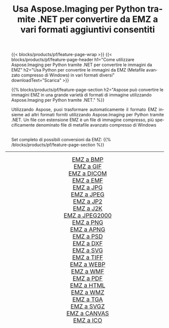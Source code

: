 ﻿---
title: Usa Aspose.Imaging per Python tramite .NET per convertire da EMZ a vari formati aggiuntivi consentiti 
weight: 3920
url: /it/python-net/conversion/from/emz/ 
lang: it
langdirlevel: 2
locales: zh-hans,ja,it,ru,de,es,fr,nl,id,lt,pl,pt,vi,tr,ko,zh-hant,ar,hi,th,sv,cs,uk,he
description: Puoi trasformare rapidamente da EMZ(Metafile avanzato compresso di Windows) in vari formati utilizzando Aspose.Imaging per Python tramite .NET.
---

{{< blocks/products/pf/feature-page-wrap >}}
{{< blocks/products/pf/feature-page-header h1="Come utilizzare Aspose.Imaging per Python tramite .NET per convertire le immagini da EMZ" h2="Usa Python per convertire le immagini da EMZ (Metafile avanzato compresso di Windows) in vari formati diversi" downloadText="Scarica" >}}


{{% blocks/products/pf/feature-page-section  h2="Aspose può convertire le immagini EMZ in una grande varietà di formati di immagine utilizzando Aspose.Imaging per Python tramite .NET." %}}
<p align=justify>Utilizzando Aspose, puoi trasformare automaticamente il formato EMZ insieme ad altri formati forniti utilizzando Aspose.Imaging per Python tramite .NET. Un file con estensione EMZ è un file di immagine compresso, più specificamente denominato file di metafile avanzato compresso di Windows</p>
<br/>
Set completo di possibili conversioni da EMZ:
{{% /blocks/products/pf/feature-page-section %}}
<div class="container-fluid productfamilypage bg-gray">
    <div class="convertypes bg-gray agp-content section">
        <div class="container">
		<hr style="margin-left:-20px;"/>
		<div class="row other-converters" style="gap: 10px;font-size: 19px;text-align:center;">
		    <div class='col-md-2 other-converter remove-lp remove-rp'><a href="/imaging/it/python-net/conversion/emz-to-bmp/" style="padding:15px;">EMZ a BMP</a></div><div class='col-md-2 other-converter remove-lp remove-rp'><a href="/imaging/it/python-net/conversion/emz-to-gif/" style="padding:15px;">EMZ a GIF</a></div><div class='col-md-2 other-converter remove-lp remove-rp'><a href="/imaging/it/python-net/conversion/emz-to-dicom/" style="padding:15px;">EMZ a DICOM</a></div><div class='col-md-2 other-converter remove-lp remove-rp'><a href="/imaging/it/python-net/conversion/emz-to-emf/" style="padding:15px;">EMZ a EMF</a></div><div class='col-md-2 other-converter remove-lp remove-rp'><a href="/imaging/it/python-net/conversion/emz-to-jpg/" style="padding:15px;">EMZ a JPG</a></div><div class='col-md-2 other-converter remove-lp remove-rp'><a href="/imaging/it/python-net/conversion/emz-to-jpeg/" style="padding:15px;">EMZ a JPEG</a></div><div class='col-md-2 other-converter remove-lp remove-rp'><a href="/imaging/it/python-net/conversion/emz-to-jp2/" style="padding:15px;">EMZ a JP2</a></div><div class='col-md-2 other-converter remove-lp remove-rp'><a href="/imaging/it/python-net/conversion/emz-to-j2k/" style="padding:15px;">EMZ a J2K</a></div><div class='col-md-2 other-converter remove-lp remove-rp'><a href="/imaging/it/python-net/conversion/emz-to-jpeg2000/" style="padding:15px;">EMZ a JPEG2000</a></div><div class='col-md-2 other-converter remove-lp remove-rp'><a href="/imaging/it/python-net/conversion/emz-to-png/" style="padding:15px;">EMZ a PNG</a></div><div class='col-md-2 other-converter remove-lp remove-rp'><a href="/imaging/it/python-net/conversion/emz-to-apng/" style="padding:15px;">EMZ a APNG</a></div><div class='col-md-2 other-converter remove-lp remove-rp'><a href="/imaging/it/python-net/conversion/emz-to-psd/" style="padding:15px;">EMZ a PSD</a></div><div class='col-md-2 other-converter remove-lp remove-rp'><a href="/imaging/it/python-net/conversion/emz-to-dxf/" style="padding:15px;">EMZ a DXF</a></div><div class='col-md-2 other-converter remove-lp remove-rp'><a href="/imaging/it/python-net/conversion/emz-to-svg/" style="padding:15px;">EMZ a SVG</a></div><div class='col-md-2 other-converter remove-lp remove-rp'><a href="/imaging/it/python-net/conversion/emz-to-tiff/" style="padding:15px;">EMZ a TIFF</a></div><div class='col-md-2 other-converter remove-lp remove-rp'><a href="/imaging/it/python-net/conversion/emz-to-webp/" style="padding:15px;">EMZ a WEBP</a></div><div class='col-md-2 other-converter remove-lp remove-rp'><a href="/imaging/it/python-net/conversion/emz-to-wmf/" style="padding:15px;">EMZ a WMF</a></div><div class='col-md-2 other-converter remove-lp remove-rp'><a href="/imaging/it/python-net/conversion/emz-to-pdf/" style="padding:15px;">EMZ a PDF</a></div><div class='col-md-2 other-converter remove-lp remove-rp'><a href="/imaging/it/python-net/conversion/emz-to-html/" style="padding:15px;">EMZ a HTML</a></div><div class='col-md-2 other-converter remove-lp remove-rp'><a href="/imaging/it/python-net/conversion/emz-to-wmz/" style="padding:15px;">EMZ a WMZ</a></div><div class='col-md-2 other-converter remove-lp remove-rp'><a href="/imaging/it/python-net/conversion/emz-to-tga/" style="padding:15px;">EMZ a TGA</a></div><div class='col-md-2 other-converter remove-lp remove-rp'><a href="/imaging/it/python-net/conversion/emz-to-svgz/" style="padding:15px;">EMZ a SVGZ</a></div><div class='col-md-2 other-converter remove-lp remove-rp'><a href="/imaging/it/python-net/conversion/emz-to-canvas/" style="padding:15px;">EMZ a CANVAS</a></div><div class='col-md-2 other-converter remove-lp remove-rp'><a href="/imaging/it/python-net/conversion/emz-to-ico/" style="padding:15px;">EMZ a ICO</a></div>
                </div>
        </div>
    </div>
</div>
<br/>


